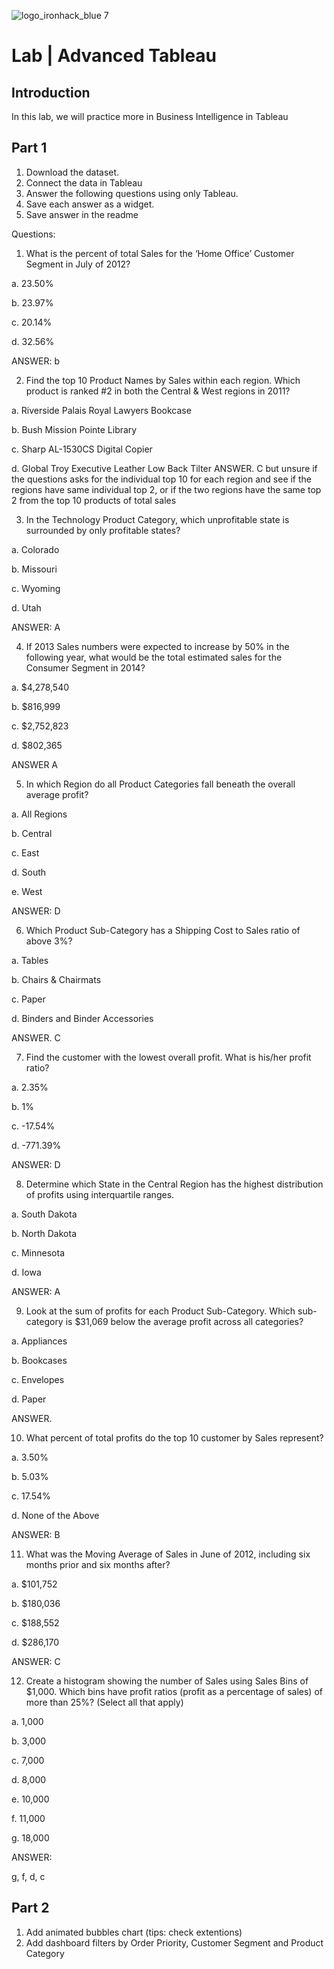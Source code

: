 ![logo_ironhack_blue 7](https://user-images.githubusercontent.com/23629340/40541063-a07a0a8a-601a-11e8-91b5-2f13e4e6b441.png)

# Lab | Advanced Tableau

## Introduction

In this lab, we will practice more in Business Intelligence in Tableau



## Part 1

1. Download the dataset.
2. Connect the data in Tableau
3. Answer the following questions using only Tableau. 
4. Save each answer as a widget. 
5. Save answer in the readme

Questions:
1. What is the percent of total Sales for the ‘Home Office’ Customer Segment in July of 2012?

a. 23.50%

b. 23.97%

c. 20.14%

d. 32.56%

ANSWER:
b

2. Find the top 10 Product Names by Sales within each region. Which product is ranked #2 in both the Central
& West regions in 2011?

a. Riverside Palais Royal Lawyers Bookcase

b. Bush Mission Pointe Library

c. Sharp AL-1530CS Digital Copier

d. Global Troy Executive Leather Low Back Tilter
ANSWER.
C
but unsure if the questions asks for the individual top 10 for each region and see if the regions have same individual top 2, or if the two regions have the same top 2 from the top 10 products of total sales

3. In the Technology Product Category, which unprofitable state is surrounded by only profitable states?

a. Colorado

b. Missouri

c. Wyoming

d. Utah

ANSWER:
A

4. If 2013 Sales numbers were expected to increase by 50% in the following year, what would be the total
estimated sales for the Consumer Segment in 2014?

a. $4,278,540

b. $816,999

c. $2,752,823

d. $802,365

ANSWER
A

5. In which Region do all Product Categories fall beneath the overall average profit?

a. All Regions

b. Central

c. East

d. South

e. West

ANSWER:
D

6. Which Product Sub-Category has a Shipping Cost to Sales ratio of above 3%?

a. Tables

b. Chairs & Chairmats

c. Paper

d. Binders and Binder Accessories

ANSWER.
C

7. Find the customer with the lowest overall profit. What is his/her profit ratio?

a. 2.35%

b. 1%

c. -17.54%

d. -771.39%

ANSWER:
D

8. Determine which State in the Central Region has the highest distribution of profits using interquartile
ranges.

a. South Dakota

b. North Dakota

c. Minnesota

d. Iowa

ANSWER:
A

9. Look at the sum of profits for each Product Sub-Category. Which sub-category is $31,069 below the
average profit across all categories?

a. Appliances

b. Bookcases

c. Envelopes

d. Paper

ANSWER.


10. What percent of total profits do the top 10 customer by Sales represent?

a. 3.50%

b. 5.03%

c. 17.54%

d. None of the Above

ANSWER:
B

11. What was the Moving Average of Sales in June of 2012, including six months prior and six months after?

a. $101,752

b. $180,036

c. $188,552

d. $286,170

ANSWER:
C

12. Create a histogram showing the number of Sales using Sales Bins of $1,000. Which bins have profit ratios
(profit as a percentage of sales) of more than 25%? (Select all that apply)

a. 1,000

b. 3,000

c. 7,000

d. 8,000

e. 10,000

f. 11,000

g. 18,000

ANSWER:

g, f, d, c

## Part 2
1. Add animated bubbles chart (tips: check extentions)
2. Add dashboard filters by Order Priority, Customer Segment and Product Category



